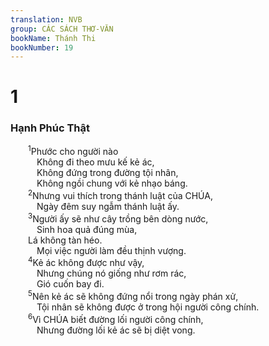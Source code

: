 ```yaml
---
translation: NVB
group: CÁC SÁCH THƠ-VĂN
bookName: Thánh Thi 
bookNumber: 19
---
```


<div class="title"><h1>1</h1><h3>Hạnh Phúc Thật </h3></div>
<span class="verse thi_1_1">  <sup>1</sup>Phước cho người nào <br/>   Không đi theo mưu kế kẻ ác, <br/>   Không đứng trong đường tội nhân, <br/>   Không ngồi chung với kẻ nhạo báng. <br/></span>
<span class="verse thi_1_2">  <sup>2</sup>Nhưng vui thích trong thánh luật của CHÚA, <br/>   Ngày đêm suy ngẫm thánh luật ấy. <br/></span>
<span class="verse thi_1_3">  <sup>3</sup>Người ấy sẽ như cây trồng bên dòng nước, <br/>   Sinh hoa quả đúng mùa, <br/>  Lá không tàn héo. <br/>   Mọi việc người làm đều thịnh vượng. <br/></span>
<span class="verse thi_1_4">  <sup>4</sup>Kẻ ác không được như vậy, <br/>   Nhưng chúng nó giống như rơm rác, <br/>   Gió cuốn bay đi. <br/></span>
<span class="verse thi_1_5">  <sup>5</sup>Nên kẻ ác sẽ không đứng nổi trong ngày phán xử, <br/>   Tội nhân sẽ không được ở trong hội người công chính. <br/></span>
<span class="verse thi_1_6">  <sup>6</sup>Vì CHÚA biết đường lối người công chính, <br/>   Nhưng đường lối kẻ ác sẽ bị diệt vong. <br/></span>
